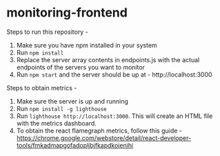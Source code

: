 # monitoring-frontend

Steps to run this repository -

1. Make sure you have npm installed in your system
2. Run `npm install`
3. Replace the server array contents in endpoints.js with the actual endpoints of the servers you want to monitor
4. Run `npm start` and the server should be up at - http://localhost:3000

Steps to obtain metrics -

1. Make sure the server is up and running
2. Run `npm install -g lighthouse`
3. Run `lighthouse http://localhost:3000`. This will create an HTML file with the metrics dashboard.
4. To obtain the react flamegraph metrics, follow this guide - https://chrome.google.com/webstore/detail/react-developer-tools/fmkadmapgofadopljbjfkapdkoienihi

